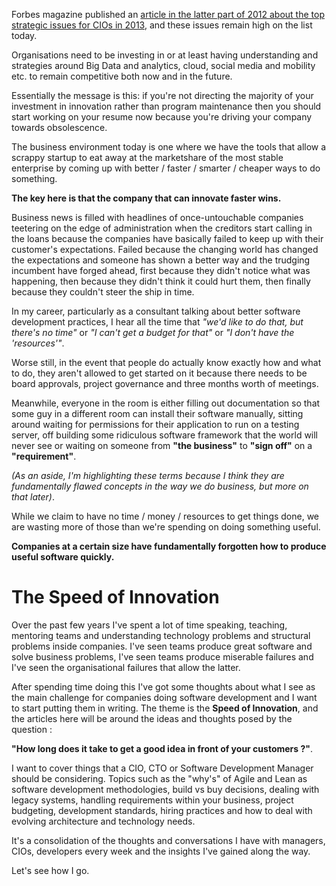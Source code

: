 Forbes magazine published an [article in the latter part of 2012 about the top strategic issues for CIOs in 2013](http://www.forbes.com/sites/oracle/2012/09/28/the-top-10-strategic-cio-issues-for-2013/), and these issues remain high on the list today. 

Organisations need to be investing in or at least having understanding and strategies around Big Data and analytics, cloud, social media and mobility etc. to remain competitive both now and in the future. 

Essentially the message is this: if you're not directing the majority of your investment in innovation rather than program maintenance then you should start working on your resume now because you're driving your company towards obsolescence. 

The business environment today is one where we have the tools that allow a scrappy startup to eat away at the marketshare of the most stable enterprise by coming up with better / faster / smarter / cheaper ways to do something. 


**The key here is that the company that can innovate faster wins.**


Business news is filled with headlines of once-untouchable companies teetering on the edge of administration when the creditors start calling in the loans because the companies have basically failed to keep up with their customer's expectations. Failed because the changing world has changed the expectations and someone has shown a better way and the trudging incumbent have forged ahead, first because they didn't notice what was happening, then because they didn't think it could hurt them, then finally because they couldn't steer the ship in time.


In my career, particularly as a consultant talking about better software development practices, I hear all the time that _"we'd like to do that, but there's no time"_ or _"I can't get a budget for that"_ or _"I don't have the 'resources'"_.
 
Worse still, in the event that people do actually know exactly how and what to do, they aren't allowed to get started on it because there needs to be board approvals, project governance and three months worth of meetings.

Meanwhile, everyone in the room is either filling out documentation so that some guy in a different room can install their software manually, sitting around waiting for permissions for their application to run on a testing server, off building some ridiculous software framework that the world will never see or waiting on someone from **"the business"** to **"sign off"** on a **"requirement"**. 

_(As an aside, I'm highlighting these terms because I think they are fundamentally flawed concepts in the way we do business, but more on that later)_.


While we claim to have no time / money / resources to get things done, we are wasting more of those than we're spending on doing something useful. 

**Companies at a certain size have fundamentally forgotten how to produce useful software quickly.**


# The Speed of Innovation #

Over the past few years I've spent a lot of time speaking, teaching, mentoring teams and understanding technology problems and structural problems inside companies. I've seen teams produce great software and solve business problems, I've seen teams produce miserable failures and I've seen the organisational failures that allow the latter.

After spending time doing this I've got some thoughts about what I see as the main challenge for companies doing software development and I want to start putting them in writing. The theme is the **Speed of Innovation**, and the articles here will be around the ideas and thoughts posed by the question :

**"How long does it take to get a good idea in front of your customers ?"**.

I want to cover things that a CIO, CTO or Software Development Manager should be considering. Topics such as the "why's" of Agile and Lean as software development methodologies, build vs buy decisions, dealing with legacy systems, handling requirements within your business, project budgeting, development standards, hiring practices and how to deal with evolving architecture and technology needs.

It's a consolidation of the thoughts and conversations I have with managers, CIOs, developers every week and the insights I've gained along the way.

Let's see how I go.

